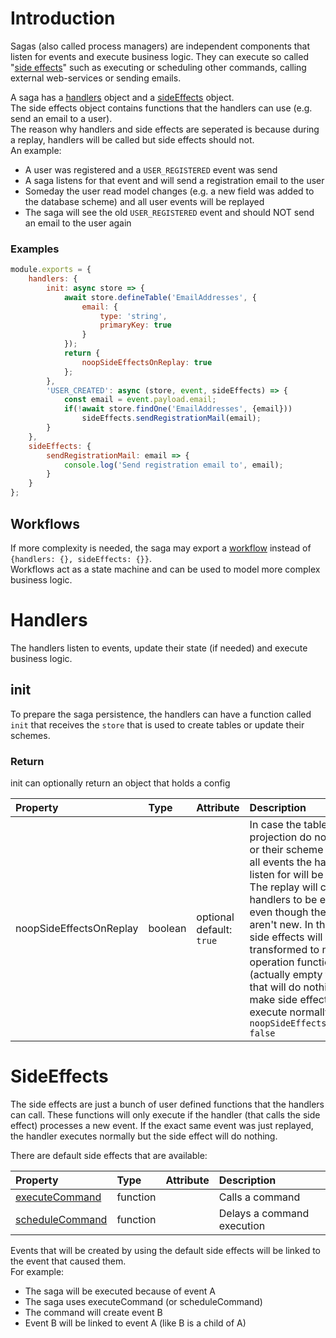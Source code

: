 # Introduction
Sagas (also called process managers) are independent components that listen for events and execute business logic. They can execute so called "[side effects](#SideEffects)" such as executing or scheduling other commands, calling external web-services or sending emails.

A saga has a [handlers](#Handlers) object and a [sideEffects](#SideEffects) object.  
The side effects object contains functions that the handlers can use (e.g. send an email to a user).  
The reason why handlers and side effects are seperated is because during a replay, handlers will be called but side effects should not.  
An example:  
- A user was registered and a `USER_REGISTERED` event was send  
- A saga listens for that event and will send a registration email to the user
- Someday the user read model changes (e.g. a new field was added to the database scheme) and all user events will be replayed
- The saga will see the old `USER_REGISTERED` event and should NOT send an email to the user again

### Examples
```javascript
module.exports = {
    handlers: {
        init: async store => {
            await store.defineTable('EmailAddresses', {
                email: {
                    type: 'string',
                    primaryKey: true
                }
            });
            return {
                noopSideEffectsOnReplay: true
            };
        },
        'USER_CREATED': async (store, event, sideEffects) => {
            const email = event.payload.email;
            if(!await store.findOne('EmailAddresses', {email}))
                sideEffects.sendRegistrationMail(email);
        }
    },
    sideEffects: {
        sendRegistrationMail: email => {
            console.log('Send registration email to', email);
        }
    }
};
```

## Workflows
If more complexity is needed, the saga may export a [workflow](Workflows) instead of `{handlers: {}, sideEffects: {}}`.  
Workflows act as a state machine and can be used to model more complex business logic.

# Handlers
The handlers listen to events, update their state (if needed) and execute business logic.

## init
To prepare the saga persistence, the handlers can have a function called `init` that receives the `store` that is used to create tables or update their schemes.  

### Return
init can optionally return an object that holds a config

Property | Type | Attribute | Description
:--- | :--- | :--- | :---
noopSideEffectsOnReplay | boolean | optional<br>default: `true` | In case the tables of the projection do not exist yet or their scheme changed, all events the handlers listen for will be replayed. The replay will cause the handlers to be executed even though the events aren't new. In that case all side effects will be transformed to no-operation functions (actually empty functions that will do nothing). To make side effects execute normally use<br>`noopSideEffectsOnReplay: false`

# SideEffects
The side effects are just a bunch of user defined functions that the handlers can call. These functions will only execute if the handler (that calls the side effect) processes a new event. If the exact same event was just replayed, the handler executes normally but the side effect will do nothing.

There are default side effects that are available:

Property | Type | Attribute | Description
:--- | :--- | :--- | :---
[executeCommand](Blackrik#executeCommand) | function | | Calls a command
[scheduleCommand](Blackrik#scheduleCommand) | function | | Delays a command execution

Events that will be created by using the default side effects will be linked to the event that caused them.  
For example:
- The saga will be executed because of event A
- The saga uses executeCommand (or scheduleCommand)
- The command will create event B
- Event B will be linked to event A (like B is a child of A)
